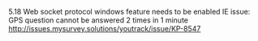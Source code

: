 5.18
Web socket protocol windows feature needs to be enabled
IE issue: GPS question cannot be answered 2 times in 1 minute
http://issues.mysurvey.solutions/youtrack/issue/KP-8547